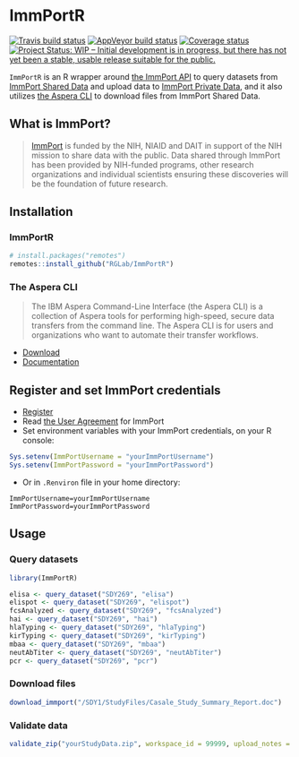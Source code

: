 ImmPortR
================

<!-- README.md is generated from README.Rmd. Please edit that file -->

[![Travis build
status](https://travis-ci.org/RGLab/ImmPortR.svg?branch=master)](https://travis-ci.org/RGLab/ImmPortR)
[![AppVeyor build
status](https://ci.appveyor.com/api/projects/status/umenopusk26e89mf?svg=true)](https://ci.appveyor.com/project/juyeongkim/immportr)
[![Coverage
status](https://codecov.io/gh/RGLab/ImmPortR/branch/master/graph/badge.svg)](https://codecov.io/github/RGLab/ImmPortR?branch=master)
[![Project Status: WIP – Initial development is in progress, but there
has not yet been a stable, usable release suitable for the
public.](https://www.repostatus.org/badges/latest/wip.svg)](https://www.repostatus.org/#wip)

`ImmPortR` is an R wrapper around [the ImmPort
API](http://docs.immport.org/#API/DataQueryAPI/dataqueryapi/) to query
datasets from [ImmPort Shared Data](https://www.immport.org/shared/home)
and upload data to [ImmPort Private
Data](https://immport.niaid.nih.gov/home), and it also utilizes [the
Aspera CLI](https://downloads.asperasoft.com/en/documentation/62) to
download files from ImmPort Shared Data.

## What is ImmPort?

> [ImmPort](http://immport.org) is funded by the NIH, NIAID and DAIT in
> support of the NIH mission to share data with the public. Data shared
> through ImmPort has been provided by NIH-funded programs, other
> research organizations and individual scientists ensuring these
> discoveries will be the foundation of future research.

## Installation

### ImmPortR

``` r
# install.packages("remotes")
remotes::install_github("RGLab/ImmPortR")
```

### The Aspera CLI

> The IBM Aspera Command-Line Interface (the Aspera CLI) is a collection
> of Aspera tools for performing high-speed, secure data transfers from
> the command line. The Aspera CLI is for users and organizations who
> want to automate their transfer
    workflows.

  - [Download](https://downloads.asperasoft.com/en/downloads/62)
  - [Documentation](https://downloads.asperasoft.com/en/documentation/62)

## Register and set ImmPort credentials

  - [Register](https://immport-user-admin.niaid.nih.gov:8443/registrationuser/registration)
  - Read [the User Agreement](http://www.immport.org/agreement) for
    ImmPort
  - Set environment variables with your ImmPort credentials, on your R
    console:

<!-- end list -->

``` r
Sys.setenv(ImmPortUsername = "yourImmPortUsername")
Sys.setenv(ImmPortPassword = "yourImmPortPassword")
```

  - Or in `.Renviron` file in your home directory:

<!-- end list -->

    ImmPortUsername=yourImmPortUsername
    ImmPortPassword=yourImmPortPassword

## Usage

### Query datasets

``` r
library(ImmPortR)

elisa <- query_dataset("SDY269", "elisa")
elispot <- query_dataset("SDY269", "elispot")
fcsAnalyzed <- query_dataset("SDY269", "fcsAnalyzed")
hai <- query_dataset("SDY269", "hai")
hlaTyping <- query_dataset("SDY269", "hlaTyping")
kirTyping <- query_dataset("SDY269", "kirTyping")
mbaa <- query_dataset("SDY269", "mbaa")
neutAbTiter <- query_dataset("SDY269", "neutAbTiter")
pcr <- query_dataset("SDY269", "pcr")
```

### Download files

``` r
download_immport("/SDY1/StudyFiles/Casale_Study_Summary_Report.doc")
```

### Validate data

``` r
validate_zip("yourStudyData.zip", workspace_id = 99999, upload_notes = "for SDY9999")
```
